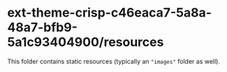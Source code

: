# ext-theme-crisp-c46eaca7-5a8a-48a7-bfb9-5a1c93404900/resources

This folder contains static resources (typically an `"images"` folder as well).
